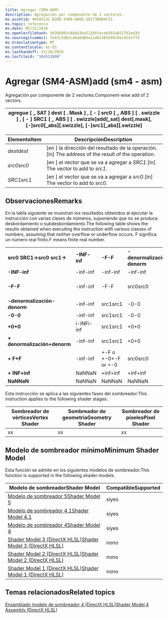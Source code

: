 ```yaml
---
title: Agregar (SM4-ASM)
description: Agregación por componente de 2 vectores.
ms.assetid: 405A513C-B2DD-43B9-A86D-1D173B084C51
ms.topic: reference
ms.date: 05/31/2018
ms.openlocfilehash: 5630b983c88da3ba512b5fece6202e0217b2ed39
ms.sourcegitcommit: fe03c5d92ca6a0d66a114b2303e99c0a19241ffb
ms.translationtype: MT
ms.contentlocale: es-ES
ms.lasthandoff: 11/20/2019
ms.locfileid: "104532890"
---
```

# <a name="add-sm4---asm"></a><span data-ttu-id="fd2cc-103">Agregar (SM4-ASM)</span><span class="sxs-lookup"><span data-stu-id="fd2cc-103">add (sm4 - asm)</span></span>

<span data-ttu-id="fd2cc-104">Agregación por componente de 2 vectores.</span><span class="sxs-lookup"><span data-stu-id="fd2cc-104">Component-wise add of 2 vectors.</span></span>



| <span data-ttu-id="fd2cc-105">agregue \[ \_ SAT \] dest \[ . Mask \] , \[ - \] src0 \[ \_ ABS \] \[ . swizzle \] , \[ - \] SRC1 \[ \_ ABS \] \[ . swizzle\]</span><span class="sxs-lookup"><span data-stu-id="fd2cc-105">add\[\_sat\] dest\[.mask\], \[-\]src0\[\_abs\]\[.swizzle\], \[-\]src1\[\_abs\]\[.swizzle\]</span></span> |
|--------------------------------------------------------------------------------------------|



 



| <span data-ttu-id="fd2cc-106">Elemento</span><span class="sxs-lookup"><span data-stu-id="fd2cc-106">Item</span></span>                                                            | <span data-ttu-id="fd2cc-107">Descripción</span><span class="sxs-lookup"><span data-stu-id="fd2cc-107">Description</span></span>                                                   |
|-----------------------------------------------------------------|---------------------------------------------------------------|
| <span data-ttu-id="fd2cc-108"><span id="dest"></span><span id="DEST"></span>*dest*</span><span class="sxs-lookup"><span data-stu-id="fd2cc-108"><span id="dest"></span><span id="DEST"></span>*dest*</span></span><br/> | <span data-ttu-id="fd2cc-109">\[en \] la dirección del resultado de la operación.</span><span class="sxs-lookup"><span data-stu-id="fd2cc-109">\[in\] The address of the result of the operation.</span></span><br/> |
| <span data-ttu-id="fd2cc-110"><span id="src0"></span><span id="SRC0"></span>*src0*</span><span class="sxs-lookup"><span data-stu-id="fd2cc-110"><span id="src0"></span><span id="SRC0"></span>*src0*</span></span><br/> | <span data-ttu-id="fd2cc-111">\[en \] el vector que se va a agregar a *SRC1*.</span><span class="sxs-lookup"><span data-stu-id="fd2cc-111">\[in\] The vector to add to *src1*.</span></span><br/>                |
| <span data-ttu-id="fd2cc-112"><span id="src1"></span><span id="SRC1"></span>*SRC1*</span><span class="sxs-lookup"><span data-stu-id="fd2cc-112"><span id="src1"></span><span id="SRC1"></span>*src1*</span></span><br/> | <span data-ttu-id="fd2cc-113">\[en \] el vector que se va a agregar a *src0*.</span><span class="sxs-lookup"><span data-stu-id="fd2cc-113">\[in\] The vector to add to *src0*.</span></span><br/>                |



 

## <a name="remarks"></a><span data-ttu-id="fd2cc-114">Observaciones</span><span class="sxs-lookup"><span data-stu-id="fd2cc-114">Remarks</span></span>

<span data-ttu-id="fd2cc-115">En la tabla siguiente se muestran los resultados obtenidos al ejecutar la instrucción con varias clases de números, suponiendo que no se produce desbordamiento o subdesbordamiento.</span><span class="sxs-lookup"><span data-stu-id="fd2cc-115">The following table shows the results obtained when executing the instruction with various classes of numbers, assuming that neither overflow or underflow occurs.</span></span> <span data-ttu-id="fd2cc-116">F significa un número real finito.</span><span class="sxs-lookup"><span data-stu-id="fd2cc-116">F means finite real number.</span></span>



|                    |          |            |             |        |        |            |            |          |         |
|--------------------|----------|------------|-------------|--------|--------|------------|------------|----------|---------|
| <span data-ttu-id="fd2cc-117">**src0 SRC1->**</span><span class="sxs-lookup"><span data-stu-id="fd2cc-117">**src0 src1->**</span></span> | <span data-ttu-id="fd2cc-118">**-INF**</span><span class="sxs-lookup"><span data-stu-id="fd2cc-118">**-inf**</span></span> | <span data-ttu-id="fd2cc-119">**-F**</span><span class="sxs-lookup"><span data-stu-id="fd2cc-119">**-F**</span></span>     | <span data-ttu-id="fd2cc-120">**-denormalización**</span><span class="sxs-lookup"><span data-stu-id="fd2cc-120">**-denorm**</span></span> | <span data-ttu-id="fd2cc-121">**-0**</span><span class="sxs-lookup"><span data-stu-id="fd2cc-121">**-0**</span></span> | <span data-ttu-id="fd2cc-122">**+0**</span><span class="sxs-lookup"><span data-stu-id="fd2cc-122">**+0**</span></span> | <span data-ttu-id="fd2cc-123">**desnormativa**</span><span class="sxs-lookup"><span data-stu-id="fd2cc-123">**denorm**</span></span> | <span data-ttu-id="fd2cc-124">**+ F**</span><span class="sxs-lookup"><span data-stu-id="fd2cc-124">**+F**</span></span>     | <span data-ttu-id="fd2cc-125">**+ INF**</span><span class="sxs-lookup"><span data-stu-id="fd2cc-125">**+inf**</span></span> | <span data-ttu-id="fd2cc-126">**NaN**</span><span class="sxs-lookup"><span data-stu-id="fd2cc-126">**NaN**</span></span> |
| <span data-ttu-id="fd2cc-127">**-INF**</span><span class="sxs-lookup"><span data-stu-id="fd2cc-127">**-inf**</span></span>           | <span data-ttu-id="fd2cc-128">-inf</span><span class="sxs-lookup"><span data-stu-id="fd2cc-128">-inf</span></span>     | <span data-ttu-id="fd2cc-129">-inf</span><span class="sxs-lookup"><span data-stu-id="fd2cc-129">-inf</span></span>       | <span data-ttu-id="fd2cc-130">-inf</span><span class="sxs-lookup"><span data-stu-id="fd2cc-130">-inf</span></span>        | <span data-ttu-id="fd2cc-131">-inf</span><span class="sxs-lookup"><span data-stu-id="fd2cc-131">-inf</span></span>   | <span data-ttu-id="fd2cc-132">-inf</span><span class="sxs-lookup"><span data-stu-id="fd2cc-132">-inf</span></span>   | <span data-ttu-id="fd2cc-133">-inf</span><span class="sxs-lookup"><span data-stu-id="fd2cc-133">-inf</span></span>       | <span data-ttu-id="fd2cc-134">-inf</span><span class="sxs-lookup"><span data-stu-id="fd2cc-134">-inf</span></span>       | <span data-ttu-id="fd2cc-135">NaN</span><span class="sxs-lookup"><span data-stu-id="fd2cc-135">NaN</span></span>      | <span data-ttu-id="fd2cc-136">NaN</span><span class="sxs-lookup"><span data-stu-id="fd2cc-136">NaN</span></span>     |
| <span data-ttu-id="fd2cc-137">**-F**</span><span class="sxs-lookup"><span data-stu-id="fd2cc-137">**-F**</span></span>             | <span data-ttu-id="fd2cc-138">-inf</span><span class="sxs-lookup"><span data-stu-id="fd2cc-138">-inf</span></span>     | <span data-ttu-id="fd2cc-139">-F</span><span class="sxs-lookup"><span data-stu-id="fd2cc-139">-F</span></span>         | <span data-ttu-id="fd2cc-140">src0</span><span class="sxs-lookup"><span data-stu-id="fd2cc-140">src0</span></span>        | <span data-ttu-id="fd2cc-141">src0</span><span class="sxs-lookup"><span data-stu-id="fd2cc-141">src0</span></span>   | <span data-ttu-id="fd2cc-142">src0</span><span class="sxs-lookup"><span data-stu-id="fd2cc-142">src0</span></span>   | <span data-ttu-id="fd2cc-143">src0</span><span class="sxs-lookup"><span data-stu-id="fd2cc-143">src0</span></span>       | <span data-ttu-id="fd2cc-144">+-F o +-0</span><span class="sxs-lookup"><span data-stu-id="fd2cc-144">+-F or +-0</span></span> | <span data-ttu-id="fd2cc-145">+inf</span><span class="sxs-lookup"><span data-stu-id="fd2cc-145">+inf</span></span>     | <span data-ttu-id="fd2cc-146">NaN</span><span class="sxs-lookup"><span data-stu-id="fd2cc-146">NaN</span></span>     |
| <span data-ttu-id="fd2cc-147">**-denormalización**</span><span class="sxs-lookup"><span data-stu-id="fd2cc-147">**-denorm**</span></span>        | <span data-ttu-id="fd2cc-148">-inf</span><span class="sxs-lookup"><span data-stu-id="fd2cc-148">-inf</span></span>     | <span data-ttu-id="fd2cc-149">src1</span><span class="sxs-lookup"><span data-stu-id="fd2cc-149">src1</span></span>       | <span data-ttu-id="fd2cc-150">-0</span><span class="sxs-lookup"><span data-stu-id="fd2cc-150">-0</span></span>          | <span data-ttu-id="fd2cc-151">-0</span><span class="sxs-lookup"><span data-stu-id="fd2cc-151">-0</span></span>     | <span data-ttu-id="fd2cc-152">+0</span><span class="sxs-lookup"><span data-stu-id="fd2cc-152">+0</span></span>     | <span data-ttu-id="fd2cc-153">+0</span><span class="sxs-lookup"><span data-stu-id="fd2cc-153">+0</span></span>         | <span data-ttu-id="fd2cc-154">src1</span><span class="sxs-lookup"><span data-stu-id="fd2cc-154">src1</span></span>       | <span data-ttu-id="fd2cc-155">+inf</span><span class="sxs-lookup"><span data-stu-id="fd2cc-155">+inf</span></span>     | <span data-ttu-id="fd2cc-156">NaN</span><span class="sxs-lookup"><span data-stu-id="fd2cc-156">NaN</span></span>     |
| <span data-ttu-id="fd2cc-157">**-0**</span><span class="sxs-lookup"><span data-stu-id="fd2cc-157">**-0**</span></span>             | <span data-ttu-id="fd2cc-158">-inf</span><span class="sxs-lookup"><span data-stu-id="fd2cc-158">-inf</span></span>     | <span data-ttu-id="fd2cc-159">src1</span><span class="sxs-lookup"><span data-stu-id="fd2cc-159">src1</span></span>       | <span data-ttu-id="fd2cc-160">-0</span><span class="sxs-lookup"><span data-stu-id="fd2cc-160">-0</span></span>          | <span data-ttu-id="fd2cc-161">-0</span><span class="sxs-lookup"><span data-stu-id="fd2cc-161">-0</span></span>     | <span data-ttu-id="fd2cc-162">+0</span><span class="sxs-lookup"><span data-stu-id="fd2cc-162">+0</span></span>     | <span data-ttu-id="fd2cc-163">+0</span><span class="sxs-lookup"><span data-stu-id="fd2cc-163">+0</span></span>         | <span data-ttu-id="fd2cc-164">src1</span><span class="sxs-lookup"><span data-stu-id="fd2cc-164">src1</span></span>       | <span data-ttu-id="fd2cc-165">+inf</span><span class="sxs-lookup"><span data-stu-id="fd2cc-165">+inf</span></span>     | <span data-ttu-id="fd2cc-166">NaN</span><span class="sxs-lookup"><span data-stu-id="fd2cc-166">NaN</span></span>     |
| <span data-ttu-id="fd2cc-167">**+0**</span><span class="sxs-lookup"><span data-stu-id="fd2cc-167">**+0**</span></span>             | <span data-ttu-id="fd2cc-168">i-INF</span><span class="sxs-lookup"><span data-stu-id="fd2cc-168">i-inf</span></span>    | <span data-ttu-id="fd2cc-169">src1</span><span class="sxs-lookup"><span data-stu-id="fd2cc-169">src1</span></span>       | <span data-ttu-id="fd2cc-170">+0</span><span class="sxs-lookup"><span data-stu-id="fd2cc-170">+0</span></span>          | <span data-ttu-id="fd2cc-171">+0</span><span class="sxs-lookup"><span data-stu-id="fd2cc-171">+0</span></span>     | <span data-ttu-id="fd2cc-172">+0</span><span class="sxs-lookup"><span data-stu-id="fd2cc-172">+0</span></span>     | <span data-ttu-id="fd2cc-173">+0</span><span class="sxs-lookup"><span data-stu-id="fd2cc-173">+0</span></span>         | <span data-ttu-id="fd2cc-174">src1</span><span class="sxs-lookup"><span data-stu-id="fd2cc-174">src1</span></span>       | <span data-ttu-id="fd2cc-175">+inf</span><span class="sxs-lookup"><span data-stu-id="fd2cc-175">+inf</span></span>     | <span data-ttu-id="fd2cc-176">NaN</span><span class="sxs-lookup"><span data-stu-id="fd2cc-176">NaN</span></span>     |
| <span data-ttu-id="fd2cc-177">**+ denormalización**</span><span class="sxs-lookup"><span data-stu-id="fd2cc-177">**+denorm**</span></span>        | <span data-ttu-id="fd2cc-178">-inf</span><span class="sxs-lookup"><span data-stu-id="fd2cc-178">-inf</span></span>     | <span data-ttu-id="fd2cc-179">src1</span><span class="sxs-lookup"><span data-stu-id="fd2cc-179">src1</span></span>       | <span data-ttu-id="fd2cc-180">+0</span><span class="sxs-lookup"><span data-stu-id="fd2cc-180">+0</span></span>          | <span data-ttu-id="fd2cc-181">+0</span><span class="sxs-lookup"><span data-stu-id="fd2cc-181">+0</span></span>     | <span data-ttu-id="fd2cc-182">+0</span><span class="sxs-lookup"><span data-stu-id="fd2cc-182">+0</span></span>     | <span data-ttu-id="fd2cc-183">+0</span><span class="sxs-lookup"><span data-stu-id="fd2cc-183">+0</span></span>         | <span data-ttu-id="fd2cc-184">src1</span><span class="sxs-lookup"><span data-stu-id="fd2cc-184">src1</span></span>       | <span data-ttu-id="fd2cc-185">+inf</span><span class="sxs-lookup"><span data-stu-id="fd2cc-185">+inf</span></span>     | <span data-ttu-id="fd2cc-186">NaN</span><span class="sxs-lookup"><span data-stu-id="fd2cc-186">NaN</span></span>     |
| <span data-ttu-id="fd2cc-187">**+ F**</span><span class="sxs-lookup"><span data-stu-id="fd2cc-187">**+F**</span></span>             | <span data-ttu-id="fd2cc-188">-inf</span><span class="sxs-lookup"><span data-stu-id="fd2cc-188">-inf</span></span>     | <span data-ttu-id="fd2cc-189">+-F o +-0</span><span class="sxs-lookup"><span data-stu-id="fd2cc-189">+-F or +-0</span></span> | <span data-ttu-id="fd2cc-190">src0</span><span class="sxs-lookup"><span data-stu-id="fd2cc-190">src0</span></span>        | <span data-ttu-id="fd2cc-191">src0</span><span class="sxs-lookup"><span data-stu-id="fd2cc-191">src0</span></span>   | <span data-ttu-id="fd2cc-192">src0</span><span class="sxs-lookup"><span data-stu-id="fd2cc-192">src0</span></span>   | <span data-ttu-id="fd2cc-193">src0</span><span class="sxs-lookup"><span data-stu-id="fd2cc-193">src0</span></span>       | <span data-ttu-id="fd2cc-194">+F</span><span class="sxs-lookup"><span data-stu-id="fd2cc-194">+F</span></span>         | <span data-ttu-id="fd2cc-195">+inf</span><span class="sxs-lookup"><span data-stu-id="fd2cc-195">+inf</span></span>     | <span data-ttu-id="fd2cc-196">NaN</span><span class="sxs-lookup"><span data-stu-id="fd2cc-196">NaN</span></span>     |
| <span data-ttu-id="fd2cc-197">**+ INF**</span><span class="sxs-lookup"><span data-stu-id="fd2cc-197">**+inf**</span></span>           | <span data-ttu-id="fd2cc-198">NaN</span><span class="sxs-lookup"><span data-stu-id="fd2cc-198">NaN</span></span>      | <span data-ttu-id="fd2cc-199">+inf</span><span class="sxs-lookup"><span data-stu-id="fd2cc-199">+inf</span></span>       | <span data-ttu-id="fd2cc-200">+inf</span><span class="sxs-lookup"><span data-stu-id="fd2cc-200">+inf</span></span>        | <span data-ttu-id="fd2cc-201">+inf</span><span class="sxs-lookup"><span data-stu-id="fd2cc-201">+inf</span></span>   | <span data-ttu-id="fd2cc-202">+inf</span><span class="sxs-lookup"><span data-stu-id="fd2cc-202">+inf</span></span>   | <span data-ttu-id="fd2cc-203">+inf</span><span class="sxs-lookup"><span data-stu-id="fd2cc-203">+inf</span></span>       | <span data-ttu-id="fd2cc-204">+inf</span><span class="sxs-lookup"><span data-stu-id="fd2cc-204">+inf</span></span>       | <span data-ttu-id="fd2cc-205">+inf</span><span class="sxs-lookup"><span data-stu-id="fd2cc-205">+inf</span></span>     | <span data-ttu-id="fd2cc-206">NaN</span><span class="sxs-lookup"><span data-stu-id="fd2cc-206">NaN</span></span>     |
| <span data-ttu-id="fd2cc-207">**NaN**</span><span class="sxs-lookup"><span data-stu-id="fd2cc-207">**NaN**</span></span>            | <span data-ttu-id="fd2cc-208">NaN</span><span class="sxs-lookup"><span data-stu-id="fd2cc-208">NaN</span></span>      | <span data-ttu-id="fd2cc-209">NaN</span><span class="sxs-lookup"><span data-stu-id="fd2cc-209">NaN</span></span>        | <span data-ttu-id="fd2cc-210">NaN</span><span class="sxs-lookup"><span data-stu-id="fd2cc-210">NaN</span></span>         | <span data-ttu-id="fd2cc-211">NaN</span><span class="sxs-lookup"><span data-stu-id="fd2cc-211">NaN</span></span>    | <span data-ttu-id="fd2cc-212">NaN</span><span class="sxs-lookup"><span data-stu-id="fd2cc-212">NaN</span></span>    | <span data-ttu-id="fd2cc-213">NaN</span><span class="sxs-lookup"><span data-stu-id="fd2cc-213">NaN</span></span>        | <span data-ttu-id="fd2cc-214">NaN</span><span class="sxs-lookup"><span data-stu-id="fd2cc-214">NaN</span></span>        | <span data-ttu-id="fd2cc-215">NaN</span><span class="sxs-lookup"><span data-stu-id="fd2cc-215">NaN</span></span>      | <span data-ttu-id="fd2cc-216">NaN</span><span class="sxs-lookup"><span data-stu-id="fd2cc-216">NaN</span></span>     |



 

<span data-ttu-id="fd2cc-217">Esta instrucción se aplica a las siguientes fases del sombreador:</span><span class="sxs-lookup"><span data-stu-id="fd2cc-217">This instruction applies to the following shader stages:</span></span>



| <span data-ttu-id="fd2cc-218">Sombreador de vértices</span><span class="sxs-lookup"><span data-stu-id="fd2cc-218">Vertex Shader</span></span> | <span data-ttu-id="fd2cc-219">Sombreador de geometría</span><span class="sxs-lookup"><span data-stu-id="fd2cc-219">Geometry Shader</span></span> | <span data-ttu-id="fd2cc-220">Sombreador de píxeles</span><span class="sxs-lookup"><span data-stu-id="fd2cc-220">Pixel Shader</span></span> |
|---------------|-----------------|--------------|
| <span data-ttu-id="fd2cc-221">x</span><span class="sxs-lookup"><span data-stu-id="fd2cc-221">x</span></span>             | <span data-ttu-id="fd2cc-222">x</span><span class="sxs-lookup"><span data-stu-id="fd2cc-222">x</span></span>               | <span data-ttu-id="fd2cc-223">x</span><span class="sxs-lookup"><span data-stu-id="fd2cc-223">x</span></span>            |



 

## <a name="minimum-shader-model"></a><span data-ttu-id="fd2cc-224">Modelo de sombreador mínimo</span><span class="sxs-lookup"><span data-stu-id="fd2cc-224">Minimum Shader Model</span></span>

<span data-ttu-id="fd2cc-225">Esta función se admite en los siguientes modelos de sombreador.</span><span class="sxs-lookup"><span data-stu-id="fd2cc-225">This function is supported in the following shader models.</span></span>



| <span data-ttu-id="fd2cc-226">Modelo de sombreador</span><span class="sxs-lookup"><span data-stu-id="fd2cc-226">Shader Model</span></span>                                              | <span data-ttu-id="fd2cc-227">Compatible</span><span class="sxs-lookup"><span data-stu-id="fd2cc-227">Supported</span></span> |
|-----------------------------------------------------------|-----------|
| [<span data-ttu-id="fd2cc-228">Modelo de sombreador 5</span><span class="sxs-lookup"><span data-stu-id="fd2cc-228">Shader Model 5</span></span>](d3d11-graphics-reference-sm5.md)        | <span data-ttu-id="fd2cc-229">sí</span><span class="sxs-lookup"><span data-stu-id="fd2cc-229">yes</span></span>       |
| [<span data-ttu-id="fd2cc-230">Modelo de sombreador 4,1</span><span class="sxs-lookup"><span data-stu-id="fd2cc-230">Shader Model 4.1</span></span>](dx-graphics-hlsl-sm4.md)              | <span data-ttu-id="fd2cc-231">sí</span><span class="sxs-lookup"><span data-stu-id="fd2cc-231">yes</span></span>       |
| [<span data-ttu-id="fd2cc-232">Modelo de sombreador 4</span><span class="sxs-lookup"><span data-stu-id="fd2cc-232">Shader Model 4</span></span>](dx-graphics-hlsl-sm4.md)                | <span data-ttu-id="fd2cc-233">sí</span><span class="sxs-lookup"><span data-stu-id="fd2cc-233">yes</span></span>       |
| [<span data-ttu-id="fd2cc-234">Shader Model 3 (DirectX HLSL)</span><span class="sxs-lookup"><span data-stu-id="fd2cc-234">Shader Model 3 (DirectX HLSL)</span></span>](dx-graphics-hlsl-sm3.md) | <span data-ttu-id="fd2cc-235">no</span><span class="sxs-lookup"><span data-stu-id="fd2cc-235">no</span></span>        |
| [<span data-ttu-id="fd2cc-236">Shader Model 2 (DirectX HLSL)</span><span class="sxs-lookup"><span data-stu-id="fd2cc-236">Shader Model 2 (DirectX HLSL)</span></span>](dx-graphics-hlsl-sm2.md) | <span data-ttu-id="fd2cc-237">no</span><span class="sxs-lookup"><span data-stu-id="fd2cc-237">no</span></span>        |
| [<span data-ttu-id="fd2cc-238">Shader Model 1 (DirectX HLSL)</span><span class="sxs-lookup"><span data-stu-id="fd2cc-238">Shader Model 1 (DirectX HLSL)</span></span>](dx-graphics-hlsl-sm1.md) | <span data-ttu-id="fd2cc-239">no</span><span class="sxs-lookup"><span data-stu-id="fd2cc-239">no</span></span>        |



 

## <a name="related-topics"></a><span data-ttu-id="fd2cc-240">Temas relacionados</span><span class="sxs-lookup"><span data-stu-id="fd2cc-240">Related topics</span></span>

<dl> <dt>

[<span data-ttu-id="fd2cc-241">Ensamblado modelo de sombreador 4 (DirectX HLSL)</span><span class="sxs-lookup"><span data-stu-id="fd2cc-241">Shader Model 4 Assembly (DirectX HLSL)</span></span>](dx-graphics-hlsl-sm4-asm.md)
</dt> </dl>

 

 





